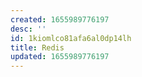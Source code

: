 ```yaml
---
created: 1655989776197
desc: ''
id: 1kiomlco81afa6al0dp14lh
title: Redis
updated: 1655989776197
---
```

   
